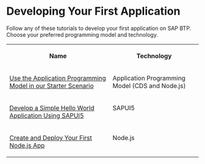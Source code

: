<!-- loiobc8d5c0598774f87a54cb63cb6abecc6 -->

# Developing Your First Application

 Follow any of these tutorials to develop your first application on SAP BTP. Choose your preferred programming model and technology. 




<table>
<tr>
<th valign="top">

Name



</th>
<th valign="top">

Technology



</th>
</tr>
<tr>
<td valign="top">

[Use the Application Programming Model in our Starter Scenario](https://developers.sap.com/mission.cp-starter-extensions-cap.html)



</td>
<td valign="top">

Application Programming Model \(CDS and Node.js\)



</td>
</tr>
<tr>
<td valign="top">

[Develop a Simple Hello World Application Using SAPUI5](https://sapui5.hana.ondemand.com/#docs/guide/592f36fd077b45349a67dcb3efb46ab1.html)



</td>
<td valign="top">

SAPUI5



</td>
</tr>
<tr>
<td valign="top">

[Create and Deploy Your First Node.js App](https://developers.sap.com/group.scp-5-node.html)



</td>
<td valign="top">

Node.js



</td>
</tr>
</table>

